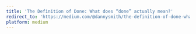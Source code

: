 ```yaml
---
title: 'The Definition of Done: What does “done” actually mean?'
redirect_to: 'https://medium.com/@dannysmith/the-definition-of-done-what-does-done-actually-mean-ef1e5520e153'
platform: medium
---
```

